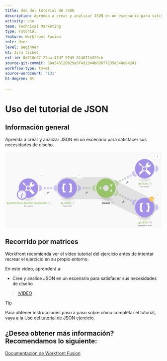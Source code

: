 ```yaml
---
title: Uso del tutorial de JSON
description: Aprenda a crear y analizar JSON en un escenario para satisfacer sus necesidades de diseño en [!DNL Adobe Workfront Fusion].
activity: use
team: Technical Marketing
type: Tutorial
feature: Workfront Fusion
role: User
level: Beginner
kt: Jira ticket
exl-id: 0d718e87-2faa-47d7-97d9-314071b329cb
source-git-commit: 58a545120b29a5f492344b89b77235e548e94241
workflow-type: tm+mt
source-wordcount: '131'
ht-degree: 0%

---
```


# Uso del tutorial de JSON

## Información general

Aprenda a crear y analizar JSON en un escenario para satisfacer sus necesidades de diseño.

![Imagen de un escenario de fusión](assets/final-functional-bits-and-bobs-2.png)

## Recorrido por matrices

Workfront recomienda ver el vídeo tutorial del ejercicio antes de intentar recrear el ejercicio en su propio entorno.

En este vídeo, aprenderá a:

* Cree y analice JSON en un escenario para satisfacer sus necesidades de diseño

>[!VIDEO](https://video.tv.adobe.com/v/335301/?quality=12)

>[!TIP]
>
>Para obtener instrucciones paso a paso sobre cómo completar el tutorial, vaya a la [Uso del tutorial de JSON](https://experienceleague.adobe.com/docs/workfront-learn/tutorials-workfront/fusion/exercises/working-with-json.html?lang=en) ejercicio.


## ¿Desea obtener más información? Recomendamos lo siguiente:

[Documentación de Workfront Fusion](https://experienceleague.adobe.com/docs/workfront/using/adobe-workfront-fusion/workfront-fusion-2.html?lang=en)
